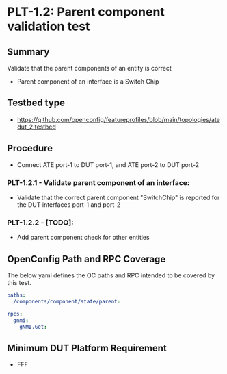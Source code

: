 # PLT-1.2: Parent component validation test

## Summary

Validate that the parent components of an entity is correct

- Parent component of an interface is a Switch Chip

## Testbed type

*   https://github.com/openconfig/featureprofiles/blob/main/topologies/atedut_2.testbed

## Procedure

* Connect ATE port-1 to DUT port-1, and ATE port-2 to DUT port-2

### PLT-1.2.1 - Validate parent component of an interface:

* Validate that the correct parent component "SwitchChip" is reported for the DUT interfaces port-1 and port-2

### PLT-1.2.2 - [TODO]:

* Add parent component check for other entities

## OpenConfig Path and RPC Coverage

The below yaml defines the OC paths and RPC intended to be covered by this test.

```yaml
paths:
  /components/component/state/parent:

rpcs:
  gnmi:
    gNMI.Get:
```

## Minimum DUT Platform Requirement

- FFF
